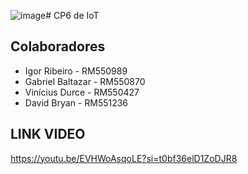 ![image](https://github.com/user-attachments/assets/3a441c5b-9f3f-486a-8106-de0f2d184657)# CP6 de IoT

## Colaboradores
- Igor Ribeiro - RM550989
- Gabriel Baltazar - RM550870
- Vinícius Durce - RM550427
- David Bryan - RM551236

## LINK VIDEO
https://youtu.be/EVHWoAsqoLE?si=t0bf36elD1ZoDJR8
